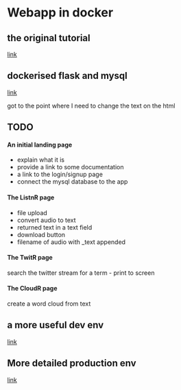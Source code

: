 # Webapp in docker

## the original tutorial

[link](https://code.tutsplus.com/tutorials/creating-a-web-app-from-scratch-using-python-flask-and-mysql--cms-22972)

## dockerised flask and mysql

[link](https://github.com/geerlingguy/docker-examples)

got to the point where I need to change the text on the html

## TODO 

#### An initial landing page 

- explain what it is
- provide a link to some documentation
- a link to the login/signup page
- connect the mysql database to the app

#### The ListnR page

- file upload
- convert audio to text
- returned text in a text field
- download button
- filename of audio with _text appended

#### The TwitR page

search the twitter stream for a term - print to screen

#### The CloudR page

create a word cloud from text








## a more useful dev env 

[link](http://www.patricksoftwareblog.com/using-docker-for-flask-application-development-not-just-production/)

## More detailed production env

[link](https://realpython.com/blog/python/dockerizing-flask-with-compose-and-machine-from-localhost-to-the-cloud/)